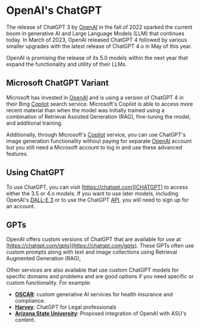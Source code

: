 # OpenAI's ChatGPT
The release of ChatGPT 3 by [OpenAI][OPENAI] in the fall of 2022 sparked 
the current boom in generative AI and Large Language Models (LLM) that continues
today. In March of 2023, OpenAI released ChatGPT 4 followed by 
various smaller upgrades with the latest release of ChatGPT 4.o in May of this year.

OpenAI is promising the release of its 5.0 models within the next year that expand
the functionality and utility of their LLMs.

## Microsoft ChatGPT Variant 
Microsoft has invested in [OpenAI][OPENAI] and is using a version of ChatGPT 4 in their Bing
[Copilot][COPILOT] search service. Microsoft's Copilot is 
able to access more recent material than when the model was initially trained using a
combination of Retrieval Assisted Generation (RAG), fine-tuning the model, and additional
training. 

Additionally, through Microsoft's [Copilot][COPILOT] service, you can use ChatGPT's image 
generation functionality without paying for separate [OpenAI][OPENAI] account but you
still need a Microsoft account to log in and use these advanced features. 

## Using ChatGPT
To use ChatGPT, you can visit [https://chatgpt.com][CHATGPT] to access either the 
3.5 or 4.o models. If you want to use later models, including OpenAI's [DALL-E 3][DALLE3]
 or to use the ChatGPT 
[API](https://platform.openai.com/docs/api-reference), you will need to 
sign up for an account. 

## GPTs
OpenAI offers custom versions of ChatGPT that are available for use at [https://chatgpt.com/gpts](https://chatgpt.com/gpts).
These GPTs often use custom prompts along with text and image collections using 
Retrieval Augmented Generation (RAG), 

Other services are also available that use custom ChatGPT models for specific domains and 
problems and are good options if you need specific or custom functionality. For example:

- **[OSCAR](https://openai.com/index/oscar/)**: custom generative AI services for health insurance
  and compliance. 
- **[Harvey](https://openai.com/index/harvey/)**: ChatGPT for Legal professionals
- **[Arizona State University](https://news.asu.edu/20240118-university-news-new-collaboration-openai-charts-future-ai-higher-education)**:
  Proposed integration of OpenAI with ASU's content.

[CHATGPT]: https://chatgpt.com/
[COPILOT]: https://copilot.microsoft.com/
[DALLE3]: https://openai.com/index/dall-e-3/
[OPENAI]: https://openai.com/

